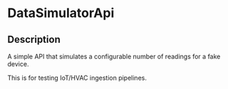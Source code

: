 # DataSimulatorApi

## Description

A simple API that simulates a configurable number of readings for a fake device.

This is for testing IoT/HVAC ingestion pipelines.

